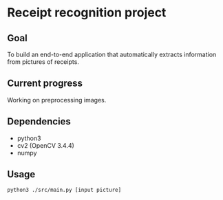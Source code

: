 # Receipt recognition project
## Goal
To build an end-to-end application that automatically extracts information from pictures of receipts.
## Current progress
Working on preprocessing images.
## Dependencies
* python3
* cv2 (OpenCV 3.4.4)
* numpy
## Usage
```
python3 ./src/main.py [input picture]
```
